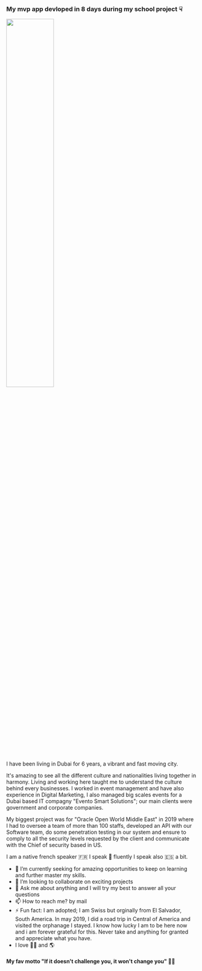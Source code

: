 ### My mvp app devloped in 8 days during my school project ☟

<img src="https://media.giphy.com/media/ILAxwYG8V4h4fwrwv7/giphy-downsized.gif" width="50%">

I have been living in Dubai for 6 years, a vibrant and fast moving city.

It's amazing to see all the different culture and nationalities living together in harmony.
Living and working here taught me to understand the culture behind every businesses.
I worked in event management and have also experience in Digital Marketing, I also managed big scales events for a Dubai based IT compagny "Evento Smart Solutions"; our main clients were government and corporate companies.

My biggest project was for "Oracle Open World Middle East" in 2019 where I had to oversee a team of more than 100 staffs, developed an API with our Software team, do some penetration testing in our system and ensure to comply to all the security levels requested by the client and communicate with the Chief of security based in US.

I am a native french speaker 🇫🇷 
I speak 🏴󠁧󠁢󠁥󠁮󠁧󠁿 fluently
I speak also 🇪🇸 a bit.


- 🔭 I’m currently seeking for amazing opportunities to keep on learning and further master my skills.
- 👯 I’m looking to collaborate on exciting projects
- 💬 Ask me about anything and I will try my best to answer all your questions
- 📫 How to reach me? by mail
- ⚡ Fun fact: I am adopted; I am Swiss but orginally from El Salvador, South America.
In may 2019, I did a road trip in Central of America and visited the orphanage I stayed. I know how lucky I am to be here now and i am forever grateful for this. Never take and anything for granted and appreciate what you have.
- I love 💃🏽 and 🌎

#### My fav motto "If it doesn't challenge you, it won't change you" 💪🏽 





